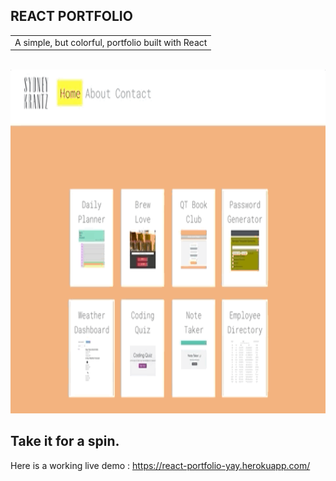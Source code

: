
## REACT PORTFOLIO

<table>
<tr>
<td>
  A simple, but colorful, portfolio built with React
</td>
</tr>
</table>
<br>
  <img src="./public/assets/portfolioGIF.gif" alt="plantkins"  width="1200" height="550px"/>

  ## Take it for a spin.

Here is a working live demo : https://react-portfolio-yay.herokuapp.com/


